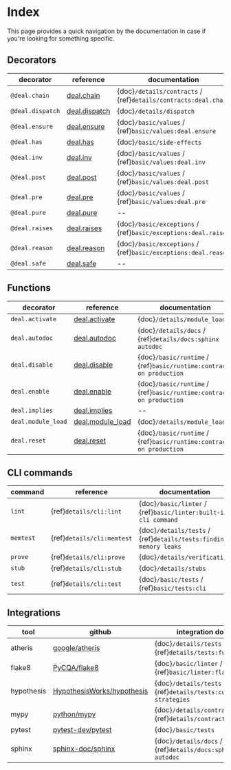 # Index

This page provides a quick navigation by the documentation in case if you're looking for something specific.

## Decorators

| decorator        | reference                     | documentation |
| ---------------- | ----------------------------- | ------------- |
| `@deal.chain`    | [deal.chain](deal.chain) | {doc}`/details/contracts` / {ref}`details/contracts:deal.chain` |
| `@deal.dispatch` | [deal.dispatch](deal.dispatch) | {doc}`/details/dispatch` |
| `@deal.ensure`   | [deal.ensure](deal.ensure) | {doc}`/basic/values` / {ref}`basic/values:deal.ensure` |
| `@deal.has`      | [deal.has](deal.has) | {doc}`/basic/side-effects` |
| `@deal.inv`      | [deal.inv](deal.inv) | {doc}`/basic/values` / {ref}`basic/values:deal.inv` |
| `@deal.post`     | [deal.post](deal.post) | {doc}`/basic/values` / {ref}`basic/values:deal.post` |
| `@deal.pre`      | [deal.pre](deal.pre) | {doc}`/basic/values` / {ref}`basic/values:deal.pre` |
| `@deal.pure`     | [deal.pure](deal.pure) | -- |
| `@deal.raises`   | [deal.raises](deal.raises) | {doc}`/basic/exceptions` / {ref}`basic/exceptions:deal.raises` |
| `@deal.reason`   | [deal.reason](deal.reason) | {doc}`/basic/exceptions` / {ref}`basic/exceptions:deal.reason` |
| `@deal.safe`     | [deal.safe](deal.safe) | -- |

## Functions

| decorator          | reference                     | documentation |
| ------------------ | ----------------------------- | ------------- |
| `deal.activate`    | [deal.activate](deal.activate) | {doc}`/details/module_load` |
| `deal.autodoc`     | [deal.autodoc](deal.autodoc) | {doc}`/details/docs` / {ref}`details/docs:sphinx autodoc` |
| `deal.disable`     | [deal.disable](deal.disable) | {doc}`/basic/runtime` / {ref}`basic/runtime:contracts on production` |
| `deal.enable`      | [deal.enable](deal.enable) | {doc}`/basic/runtime` / {ref}`basic/runtime:contracts on production` |
| `deal.implies`     | [deal.implies](deal.implies) | -- |
| `deal.module_load` | [deal.module_load](deal.module_load) | {doc}`/details/module_load` |
| `deal.reset`       | [deal.reset](deal.reset) | {doc}`/basic/runtime` / {ref}`basic/runtime:contracts on production` |

## CLI commands

| command   | reference                  | documentation |
| --------- | -------------------------- | ------------- |
| `lint`    | {ref}`details/cli:lint`    | {doc}`/basic/linter` / {ref}`basic/linter:built-in cli command` |
| `memtest` | {ref}`details/cli:memtest` | {doc}`/details/tests` / {ref}`details/tests:finding memory leaks` |
| `prove`   | {ref}`details/cli:prove`   | {doc}`/details/verification` |
| `stub`    | {ref}`details/cli:stub`    | {doc}`/details/stubs` |
| `test`    | {ref}`details/cli:test`    | {doc}`/basic/tests` / {ref}`basic/tests:cli` |

## Integrations

| tool       | github           | integration docs |
| ---------  | ---------------- | ---------------- |
| atheris    | [google/atheris](https://github.com/google/atheris) | {doc}`/details/tests` / {ref}`details/tests:fuzzing`
| flake8     | [PyCQA/flake8](https://github.com/PyCQA/flake8) | {doc}`/basic/linter` / {ref}`basic/linter:flake8` |
| hypothesis | [HypothesisWorks/hypothesis](https://github.com/HypothesisWorks/hypothesis) | {doc}`/details/tests` / {ref}`details/tests:custom strategies` |
| mypy       | [python/mypy](https://github.com/python/mypy) | {doc}`/details/contracts` / {ref}`details/contracts:typing` |
| pytest     | [pytest-dev/pytest](https://github.com/pytest-dev/pytest) | {doc}`/basic/tests`  |
| sphinx     | [sphinx-doc/sphinx](https://github.com/sphinx-doc/sphinx) | {doc}`/details/docs` / {ref}`details/docs:sphinx autodoc` |
